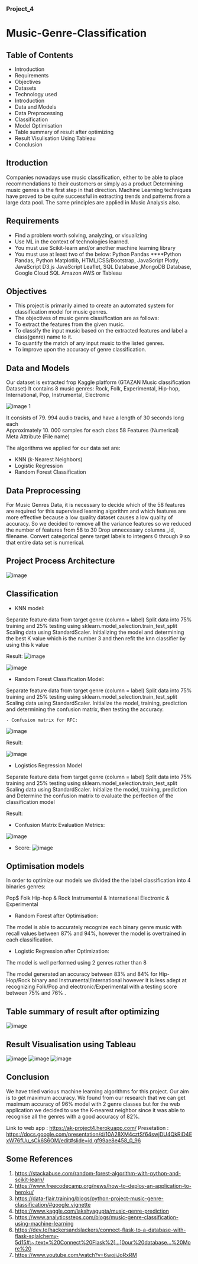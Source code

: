 ### Project_4

# Music-Genre-Classification

## Table of Contents 

- Introduction
- Requirements 
- Objectives 
- Datasets 
- Technology used 
- Introduction
- Data and Models
- Data Preprocessing
- Classification
- Model Optimisation 
- Table summary of result after optimizing
- Result Visulisation Using Tableau
- Conclusion 



## Itroduction 

Companies nowadays use music classification, either to be able to place recommendations to their customers or simply as a product
Determining music genres is the first step in that direction. Machine Learning techniques have proved to be quite successful in extracting trends and patterns from a large data pool. The same principles are applied in Music Analysis also.

## Requirements
- Find a problem worth solving, analyzing, or visualizing
- Use ML in the context of technologies learned. 
- You must use Scikit-learn and/or another machine learning library
- You must use at least two of the below: Python Pandas 
    ****Python Pandas, Python Matplotlib, HTML/CSS/Bootstrap, JavaScript Plotly, JavaScript D3.js JavaScript Leaflet, SQL Database ,MongoDB Database, Google Cloud SQL Amazon AWS     or Tableau
 
 ## Objectives
 
 - This project is primarily aimed to create an automated system for classification model for music genres.
 - The objectives of music genre classification are as follows:
 - To extract the features from the given music.
 - To classify the input music based on the extracted features and label a class(genre) name to it.
 - To quantify the match of any input music to the listed genres.
 - To improve upon the accuracy of genre classification.


## Data and Models 

Our dataset is extracted frop Kaggle platform (GTAZAN Music classification Dataset)
 It contains 8 music genres: 
Rock, Folk, Experimental, Hip-hop, International, Pop, Instrumental,   Electronic 

![image 1](https://user-images.githubusercontent.com/83431185/137943140-2df9c8ca-c99e-42c5-b196-d1edbc8cdd84.png)


 It consists of 79. 994 audio tracks, and have a length of 30 seconds long each           
Approximately 10. 000 samples for each class 
58 Features (Numerical)
Meta Attribute (File name)                                     


The algorithms we applied for our data set are:

 - KNN (k-Nearest Neighbors)
 - Logistic Regression
 - Random Forest Classification
 

 ## Data Preprocessing
 
 
 For Music Genres Data, it is necessary to decide which of the 58 features are required for this supervised learning algorithm and which features are more effective because a    low quality dataset causes a low quality of accuracy.
So we decided to remove all the variance features so we reduced the number of features from 58 to 30
Drop unnecessary columns _id, filename.
Convert categorical genre target labels to integers 0 through 9 so that entire data set is numerical.

 
 ## Project Process Architecture 
 
 
 ![image](https://user-images.githubusercontent.com/83431185/137944744-0d77907b-cd90-41a1-939b-4eca594bf4a9.png)


## Classification 


- KNN model:


Separate feature data from target genre (column = label)
Split data into 75% training and 25% testing using sklearn.model_selection.train_test_split
Scaling data using StandardScaler.
Initializing the model and determining the best K value which is the number 3 and then refit the knn classifier by using this k value 

Result: ![image](https://user-images.githubusercontent.com/83431185/137945301-61709c49-934b-4387-bec1-2b9b9151a5d6.png)

![image](https://user-images.githubusercontent.com/83431185/137945457-4f22d45d-b474-4353-abf9-2cba41eb6df9.png)



- Random Forest Classification Model: 


Separate feature data from target genre (column = label)
Split data into 75% training and 25% testing using sklearn.model_selection.train_test_split
Scaling data using StandardScaler.
Initialize the model, training, prediction and determining the confusion matrix, then testing the accuracy.

    - Confusion matrix for RFC: 

![image](https://user-images.githubusercontent.com/83431185/137945829-edf69b9c-43f3-4ea2-a2fc-802004182e78.png)

 Result: 

 ![image](https://user-images.githubusercontent.com/83431185/137946428-2ee6c272-f2bc-4a0e-8f11-26ecff57fd94.png)
 
 
 - Logistics Regression Model
 
Separate feature data from target genre (column = label)
Split data into 75% training and 25% testing using sklearn.model_selection.train_test_split
Scaling data using StandardScaler.
Initialize the model, training, prediction and 
Determine the confusion matrix to evaluate the perfection of the classification model 

Result: 

   - Confusion Matrix Evaluation Metrics: 

 ![image](https://user-images.githubusercontent.com/83431185/137946875-bf3d323a-ae6b-46f5-bd15-6a17196ca2d7.png)

  - Score: 
  ![image](https://user-images.githubusercontent.com/83431185/137947052-a0d2e765-a9b3-4867-a0e0-01121557c869.png)

##  Optimisation models 

  In order to optimize our models we divided the the label classification into 4 binaries genres: 

 Pop$ Folk
 Hip-hop & Rock
 Instrumental & International
 Electronic & Experimental 

- Random Forest after Optimisation: 

The model is able to accurately recognize each binary genre music with recall values between 87% and 94%,  however the model is overtrained in each classification.


- Logistic Regression after Optimization:

The model is well performed using 2 genres rather than 8 

The model generated an accuracy between 83% and 84% for Hip-Hop/Rock binary and Instrumental/International however it is less adept at recognizing Folk/Pop and electronic/Experimental with a testing score between 75% and 76% .


##  Table summary of result after optimizing 

![image](https://user-images.githubusercontent.com/83431185/137949582-ff4aa08f-b526-4209-acf0-501ac54e5011.png)

## Result Visualisation using Tableau

![image](https://user-images.githubusercontent.com/83431185/137948242-89690de9-2f03-4dbf-942d-7b9844683df0.png)
![image](https://user-images.githubusercontent.com/83431185/137948276-ad194d69-8658-4f2c-826e-3302d4b071d1.png)
![image](https://user-images.githubusercontent.com/83431185/137948307-62cec275-e2de-4e8e-940b-a663153ed08e.png)


## Conclusion 

We have tried various machine learning algorithms for this project. Our aim is to get maximum accuracy. We found from our research that we can get maximum accuracy of 96% model with 2 genre classes but for the web application we decided to use the K-nearest neighbor since it was able to recognise all the genres with a good accuracy of 82%. 

Link to web app : https://ak-project4.herokuapp.com/
Presetation : https://docs.google.com/presentation/d/10A28XM4cztSf64swjDU4QkRiD4ExW76fUu_sCk6S6OM/edit#slide=id.gf99ae8e458_0_96

## Some References 
 
1.	https://stackabuse.com/random-forest-algorithm-with-python-and-scikit-learn/
2.	https://www.freecodecamp.org/news/how-to-deploy-an-application-to-heroku/
3.	https://data-flair.training/blogs/python-project-music-genre-classification/#google_vignette
4.	https://www.kaggle.com/lakshyagupta/music-genre-prediction
5.	https://www.analyticssteps.com/blogs/music-genre-classification-using-machine-learning
6.	https://dev.to/hackersandslackers/connect-flask-to-a-database-with-flask-sqlalchemy-5d15#:~:text=%20Connect%20Flask%2[…]0our%20database...%20More%20
7.	https://www.youtube.com/watch?v=6wojjJoRxRM


